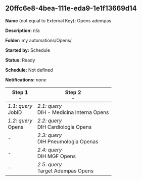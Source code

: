## 20ffc6e8-4bea-111e-eda9-1e1f13669d14

**Name** (not equal to External Key)**:** Opens adempas

**Description:** n/a

**Folder:** my automations/Opens/

**Started by:** Schedule

**Status:** Ready

**Schedule:** Not defined

**Notifications:** _none_


| Step 1<br>_<small>-</small>_ | Step 2<br>_<small>-</small>_ |
| --- | --- |
| _1.1: query_<br>JobID | _2.1: query_<br>DIH - Medicina Interna Opens |
| _1.2: query_<br>Opens | _2.2: query_<br>DIH Cardiologia Opens |
| - | _2.3: query_<br>DIH Pneumologia Openas |
| - | _2.4: query_<br>DIH MGF Opens |
| - | _2.5: query_<br>Target Adempas Opens |
